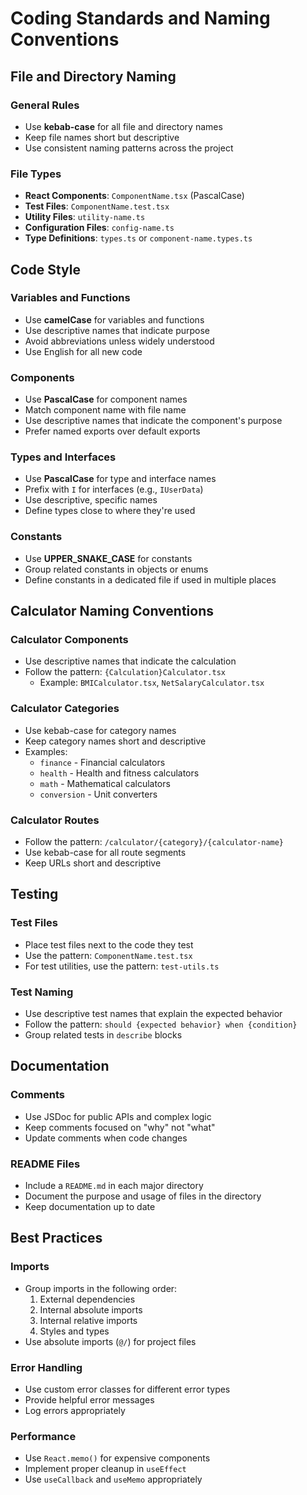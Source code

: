 # Coding Standards and Naming Conventions

## File and Directory Naming

### General Rules
- Use **kebab-case** for all file and directory names
- Keep file names short but descriptive
- Use consistent naming patterns across the project

### File Types
- **React Components**: `ComponentName.tsx` (PascalCase)
- **Test Files**: `ComponentName.test.tsx`
- **Utility Files**: `utility-name.ts`
- **Configuration Files**: `config-name.ts`
- **Type Definitions**: `types.ts` or `component-name.types.ts`

## Code Style

### Variables and Functions
- Use **camelCase** for variables and functions
- Use descriptive names that indicate purpose
- Avoid abbreviations unless widely understood
- Use English for all new code

### Components
- Use **PascalCase** for component names
- Match component name with file name
- Use descriptive names that indicate the component's purpose
- Prefer named exports over default exports

### Types and Interfaces
- Use **PascalCase** for type and interface names
- Prefix with `I` for interfaces (e.g., `IUserData`)
- Use descriptive, specific names
- Define types close to where they're used

### Constants
- Use **UPPER_SNAKE_CASE** for constants
- Group related constants in objects or enums
- Define constants in a dedicated file if used in multiple places

## Calculator Naming Conventions

### Calculator Components
- Use descriptive names that indicate the calculation
- Follow the pattern: `{Calculation}Calculator.tsx`
  - Example: `BMICalculator.tsx`, `NetSalaryCalculator.tsx`

### Calculator Categories
- Use kebab-case for category names
- Keep category names short and descriptive
- Examples:
  - `finance` - Financial calculators
  - `health` - Health and fitness calculators
  - `math` - Mathematical calculators
  - `conversion` - Unit converters

### Calculator Routes
- Follow the pattern: `/calculator/{category}/{calculator-name}`
- Use kebab-case for all route segments
- Keep URLs short and descriptive

## Testing

### Test Files
- Place test files next to the code they test
- Use the pattern: `ComponentName.test.tsx`
- For test utilities, use the pattern: `test-utils.ts`

### Test Naming
- Use descriptive test names that explain the expected behavior
- Follow the pattern: `should {expected behavior} when {condition}`
- Group related tests in `describe` blocks

## Documentation

### Comments
- Use JSDoc for public APIs and complex logic
- Keep comments focused on "why" not "what"
- Update comments when code changes

### README Files
- Include a `README.md` in each major directory
- Document the purpose and usage of files in the directory
- Keep documentation up to date

## Best Practices

### Imports
- Group imports in the following order:
  1. External dependencies
  2. Internal absolute imports
  3. Internal relative imports
  4. Styles and types
- Use absolute imports (`@/`) for project files

### Error Handling
- Use custom error classes for different error types
- Provide helpful error messages
- Log errors appropriately

### Performance
- Use `React.memo()` for expensive components
- Implement proper cleanup in `useEffect`
- Use `useCallback` and `useMemo` appropriately
